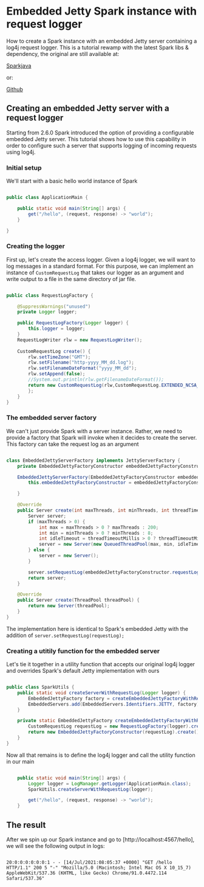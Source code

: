 # Embedded Jetty Spark instance with request logger

How to create a Spark instance with an embedded Jetty server containing a log4j request logger.
This is a tutorial rewamp with the latest Spark libs & dependency, the original are still available at:

[Sparkjava](http://sparkjava.com/tutorials/jetty-request-log)

or:

[Github](https://github.com/ygaller/spark-with-request-logger)

## Creating an embedded Jetty server with a request logger

Starting from 2.6.0 Spark introduced the option of providing a configurable embedded Jetty server. 
This tutorial shows how to use this capability in order to configure such a server
that supports logging of incoming requests using log4j.

### Initial setup

We'll start with a basic hello world instance of Spark

~~~java

public class ApplicationMain {

    public static void main(String[] args) {
        get("/hello", (request, response) -> "world");
    }

}

~~~

### Creating the logger

First up, let's create the access logger. Given a log4j logger, we will want to log messages in a standard format. For this purpose, we can implement an instance of `CustomRequestLog` that takes our logger as an argument and write output to a file in the same directory of jar file.

~~~java

public class RequestLogFactory {

    @SuppressWarnings("unused")
	private Logger logger;

    public RequestLogFactory(Logger logger) {
        this.logger = logger;
    }
    RequestLogWriter rlw = new RequestLogWriter();
    
    CustomRequestLog create() {
    	rlw.setTimeZone("GMT");
    	rlw.setFilename("http-yyyy_MM_dd.log");
    	rlw.setFilenameDateFormat("yyyy_MM_dd");
    	rlw.setAppend(false);
    	//System.out.println(rlw.getFilenameDateFormat());
        return new CustomRequestLog(rlw,CustomRequestLog.EXTENDED_NCSA_FORMAT) {
        };
    }
}

~~~

### The embedded server factory

We can't just provide Spark with a server instance. Rather, we need to provide a factory that Spark will invoke when it decides to create the server. This factory can take the request log as an argument

~~~java

class EmbeddedJettyServerFactory implements JettyServerFactory {
    private EmbeddedJettyFactoryConstructor embeddedJettyFactoryConstructor;

    EmbeddedJettyServerFactory(EmbeddedJettyFactoryConstructor embeddedJettyFactoryConstructor) {
        this.embeddedJettyFactoryConstructor = embeddedJettyFactoryConstructor;

    }

    @Override
    public Server create(int maxThreads, int minThreads, int threadTimeoutMillis) {
        Server server;
        if (maxThreads > 0) {
            int max = maxThreads > 0 ? maxThreads : 200;
            int min = minThreads > 0 ? minThreads : 8;
            int idleTimeout = threadTimeoutMillis > 0 ? threadTimeoutMillis : '\uea60';
            server = new Server(new QueuedThreadPool(max, min, idleTimeout));
        } else {
            server = new Server();
        }

        server.setRequestLog(embeddedJettyFactoryConstructor.requestLog);
        return server;
    }

    @Override
    public Server create(ThreadPool threadPool) {
        return new Server(threadPool);
    }
}

~~~

The implementation here is identical to Spark's embedded Jetty with the addition of `server.setRequestLog(requestLog);`

### Creating a utitily function for the embedded server

Let's tie it together in a utility function that accepts our original log4j logger and overrides Spark's default Jetty implementation with ours

~~~java

public class SparkUtils {
    public static void createServerWithRequestLog(Logger logger) {
        EmbeddedJettyFactory factory = createEmbeddedJettyFactoryWithRequestLog(logger);
        EmbeddedServers.add(EmbeddedServers.Identifiers.JETTY, factory);
    }

    private static EmbeddedJettyFactory createEmbeddedJettyFactoryWithRequestLog(Logger logger) {
    	CustomRequestLog requestLog = new RequestLogFactory(logger).create();
        return new EmbeddedJettyFactoryConstructor(requestLog).create();
    }
}

~~~

Now all that remains is to define the log4j logger and call the utility function in our main 

~~~java

    public static void main(String[] args) {
        Logger logger = LogManager.getLogger(ApplicationMain.class);
        SparkUtils.createServerWithRequestLog(logger);

        get("/hello", (request, response) -> "world");
    }

~~~

## The result

After we spin up our Spark instance and go to [http://localhost:4567/hello], we will see the following output in logs:

~~~console

20:0:0:0:0:0:0:1 - - [14/Jul/2021:08:05:37 +0000] "GET /hello HTTP/1.1" 200 5 "-" "Mozilla/5.0 (Macintosh; Intel Mac OS X 10_15_7) AppleWebKit/537.36 (KHTML, like Gecko) Chrome/91.0.4472.114 Safari/537.36"

~~~
